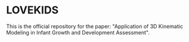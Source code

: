 # LOVEKIDS
This is the official repository for the paper: "Application of 3D Kinematic Modeling in Infant Growth and Development Assessment".
